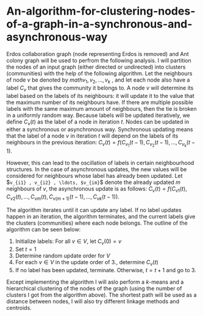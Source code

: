 # An-algorithm-for-clustering-nodes-of-a-graph-in-a-synchronous-and-asynchronous-way

Erdos collaboration graph (node representing Erdos is removed) and Ant colony graph will be used to perfrom the following analysis.
I will partition the nodes of an input graph (either directed or undirected) into clusters (communities) with the
help of the following algorithm. Let the neighbours of node $`v`$ be denoted by $`math v_1 , v_2 , \ldots, v_k`$ , and let each node
also have a label $`C_v`$ that gives the community it belongs to. A node $`v`$ will determine its label based on the
labels of its neighbours: it will update it to the value that the maximum number of its neighbours have. If
there are multiple possible labels with the same maximum amount of neighbours, then the tie is broken in
a uniformly random way. Because labels will be updated iteratively, we define $`C_v (t)`$ as the label of a node
in iteration $`t`$. Nodes can be updated in either a synchronous or asynchronous way. Synchronous updating
means that the label of a node $`v`$ in iteration $`t`$ will depend on the labels of its neighbours in the previous
iteration: $`C_v(t) = f(C_{v_1}(t-1), C_{v_2}(t-1), \ldots, C_{v_k}(t-1)`$.

However, this can lead to the oscillation of labels in certain neighbourhood structures. In the case
of asynchronous updates, the new values will be considered for neighbours whose label has already been
updated. Let $`v_{i1} , v_{i2} , \ldots, $v_{im}`$ denote the already updated $`m`$ neighbours of $`v`$, the asynchronous update is as
follows: $`C_v(t) = f(C_{v1}(t), C_{v2}(t), \ldots, C_{vm}(t), C_{v(m+1)}(t-1), \ldots, C_{vk}(t-1))`$.

The algorithm iterates until it can update any label. If no label updates happen in an iteration, the
algorithm terminates, and the current labels give the clusters (communities) where each node belongs. The
outline of the algorithm can be seen below:
  1. Initialize labels: For all $`v \in V`$, let $`C_v(0) = v`$
  2. Set $`t=1`$
  3. Determine random update order for $`V`$
  4. For each $`v \in V`$ in the update order of 3., determine $`C_v(t)`$
  5. If no label has been updated, terminate. Otherwise,  $`t=t + 1`$ and go to 3.

Except implementing the algorithm I will aslo perform a $`k`$-means and a hierarchical clustering of the nodes of the graph (using the number of clusters I got from the algorithm above). The shortest path will be used as a distance between nodes, I will also try different linkage methods and centroids. 
